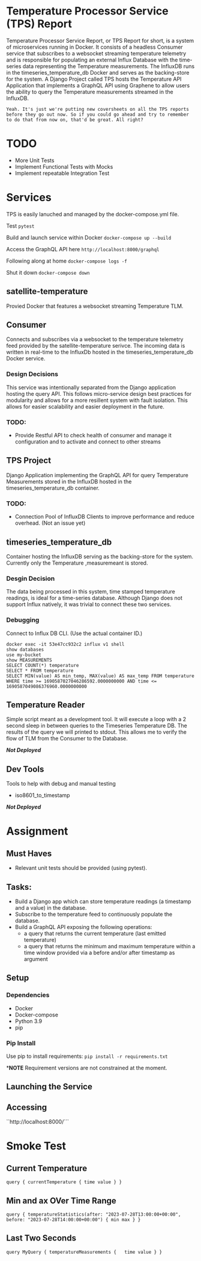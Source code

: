 # Temperature Processor Service (TPS) Report 
Temperature Processor Service Report, or TPS Report for short, is a system of microservices running in Docker.  It consists of a headless Consumer service that subscribes to a websocket streaming temperature telemetry and is responsible for populating an external Influx Database with the time-series data representing the Temperature measurements. The InfluxDB runs in the timeseries_temperature_db Docker and serves as the backing-store for the system. A Django Project called TPS hosts the Temperature API Application that implements a GraphQL API using Graphene to allow users the ability to query the Temperature measurements streamed in the InfluxDB. 

```Yeah. It's just we're putting new coversheets on all the TPS reports before they go out now. So if you could go ahead and try to remember to do that from now on, that'd be great. All right?```

# TODO
- More Unit Tests
- Implement Functional Tests with Mocks
- Implement repeatable Integration Test


# Services
TPS is easily lanuched and managed by the docker-compose.yml file.

Test
```pytest```

Build and launch service within Docker
```docker-compose up --build```

Access the GraphQL API here
```http://localhost:8000/graphql```

Following along at home
```docker-compose logs -f```

Shut it down
```docker-compose down```

## satellite-temperature
Provied Docker that features a websocket streaming Temperature TLM.

## Consumer
Connects and subscribes via a websocket to the temperature telemetry feed provided by the satellite-temperature serivce.  The incoming data is written in real-time to the InfluxDb hosted in the timeseries_temperature_db Docker service.

### Design Decisions
This service was intentionally separated from the Django application hosting the query API.  This follows micro-service design best practices for modularity and allows for a more resillent system with fault isolation.  This allows for easier scalability and easier deployment in the future.

### TODO:
- Provide Restful API to check health of consumer and manage it configuration and to activate and connect to other streams

## TPS Project
Django Application implementing the GraphQL API for query Temperature Measurements stored in the InfluxDB hosted in the timeseries_temperature_db container.

### TODO:
- Connection Pool of InfluxDB Clients to improve performance and reduce overhead. (Not an issue yet)


## timeseries_temperature_db
Container hosting the InfluxDB serving as the backing-store for the system.  Currently only the Temperature ,measuremeant is stored.  

### Desgin Decision
The data being processed in this system, time stamped temperature readings, is ideal for a time-series database.   Although Django does not support Influx natively, it was trivial to connect these two services.

### Debugging
Connect to Influx DB CLI. (Use the actual container ID.)
```
docker exec -it 53e47cc932c2 influx v1 shell
show databases
use my-bucket
show MEASUREMENTS
SELECT COUNT(*) temperature
SELECT * FROM temperature 
SELECT MIN(value) AS min_temp, MAX(value) AS max_temp FROM temperature WHERE time >= 1690587027046286592.0000000000 AND time <= 1690587049086376960.0000000000

```

## Temperature Reader
Simple script meant as a development tool.  It will execute a loop with a 2 second sleep in between queries to the Timeseries Temperature DB.  The results of the query we will printed to stdout.  This allows me to verify the flow of TLM from the Consumer to the Database.

***Not Deployed***

## Dev Tools
Tools to help with debug and manual testing
- iso8601_to_timestamp  

***Not Deployed***

# Assignment
## Must Haves

- Relevant unit tests should be provided (using pytest).


## Tasks:
- Build a Django app which can store temperature readings (a timestamp and a value) in the database.
- Subscribe to the temperature feed to continuously populate the
database.
- Build a GraphQL API exposing the following operations:
  - a query that returns the current temperature (last emitted temperature)
  - a query that returns the minimum and maximum temperature within a time window provided via a before
and/or after timestamp as argument

## Setup
### Dependencies
- Docker
- Docker-compose
- Python 3.9
- pip

### Pip Install
Use pip to install requirements:
`pip install -r requirements.txt`

***NOTE** Requirement versions are not constrained at the moment.

## Launching the Service


## Accessing

``http://localhost:8000/```



# Smoke Test


## Current Temperature
`
query {
  currentTemperature {
    time
    value
   }
}
`


## Min and ax OVer Time Range

`
query {
temperatureStatistics(after: "2023-07-28T13:00:00+00:00", before: "2023-07-28T14:00:00+00:00") {
min
max
}
}
`

## Last Two Seconds
`
query MyQuery {
  temperatureMeasurements {  
    time
    value
  }
}
`


